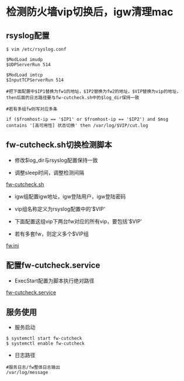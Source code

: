 # 检测防火墙vip切换后，igw清理mac

## rsyslog配置

```
$ vim /etc/rsyslog.conf

$ModLoad imudp
$UDPServerRun 514

$ModLoad imtcp
$InputTCPServerRun 514

#把下面配置中$IP1替换为fw1的地址，$IP2替换为fw2的地址，$VIP替换为vip的地址，then后面的日志路径要与fw-cutcheck.sh中的$log_dir保持一致

#若有多组fw则写对应多条

if ($fromhost-ip == '$IP1' or $fromhost-ip == '$IP2') and $msg contains '[高可用性] 状态切换' then /var/log/$VIP/cut.log
```

## fw-cutcheck.sh切换检测脚本

- 修改$log_dir与rsyslog配置保持一致

- 调整sleep时间，调整检测间隔

[fw-cutcheck.sh]()

- igw组配置igw地址，igw登陆用户，igw登陆密码

- vip组名称定义为rsyslog配置中的'$VIP'

- 下面配置这组vip下两台fw对应的所有vip，要包括'$VIP'

- 若有多套fw，则定义多个$VIP组

[fw.ini]()


## 配置fw-cutcheck.service

- ExecStart配置为脚本执行绝对路径

[fw-cutcheck.service]()


## 服务使用

- 服务启动
```
$ systemctl start fw-cutcheck
$ systemctl enable fw-cutcheck
```

- 日志路径
```
#服务日志/fw整体日志输出
/var/log/message
```